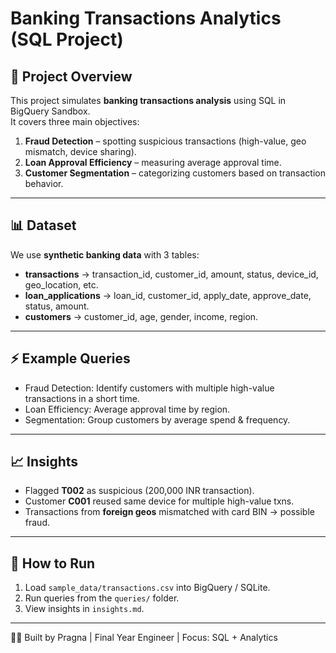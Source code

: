 # Banking Transactions Analytics (SQL Project)

## 📌 Project Overview
This project simulates **banking transactions analysis** using SQL in BigQuery Sandbox.  
It covers three main objectives:
1. **Fraud Detection** – spotting suspicious transactions (high-value, geo mismatch, device sharing).  
2. **Loan Approval Efficiency** – measuring average approval time.  
3. **Customer Segmentation** – categorizing customers based on transaction behavior.

---

## 📊 Dataset
We use **synthetic banking data** with 3 tables:
- **transactions** → transaction_id, customer_id, amount, status, device_id, geo_location, etc.
- **loan_applications** → loan_id, customer_id, apply_date, approve_date, status, amount.
- **customers** → customer_id, age, gender, income, region.

---

## ⚡ Example Queries
- Fraud Detection: Identify customers with multiple high-value transactions in a short time.  
- Loan Efficiency: Average approval time by region.  
- Segmentation: Group customers by average spend & frequency.

---

## 📈 Insights
- Flagged **T002** as suspicious (200,000 INR transaction).  
- Customer **C001** reused same device for multiple high-value txns.  
- Transactions from **foreign geos** mismatched with card BIN → possible fraud.

---

## 🚀 How to Run
1. Load `sample_data/transactions.csv` into BigQuery / SQLite.  
2. Run queries from the `queries/` folder.  
3. View insights in `insights.md`.  

---

👩‍💻 Built by Pragna | Final Year Engineer | Focus: SQL + Analytics  
